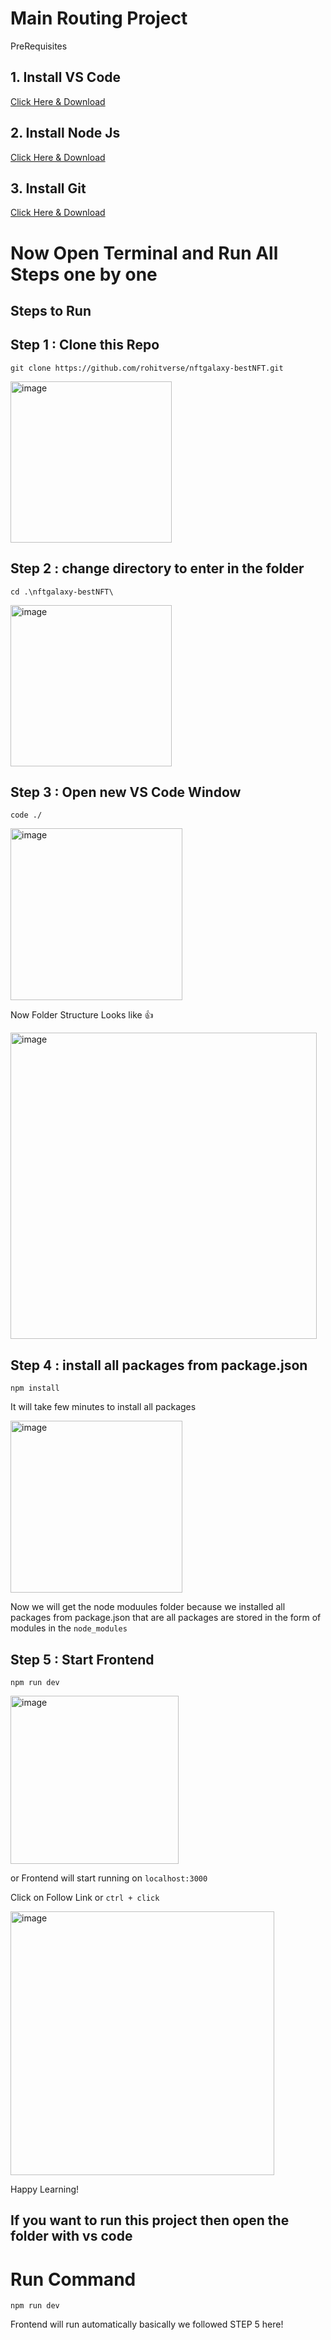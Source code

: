 # Main Routing Project

PreRequisites
##  1. Install VS Code 
[Click Here & Download ](https://code.visualstudio.com/download)
## 2. Install Node Js
[Click Here & Download ](https://nodejs.org/en/)
## 3. Install Git 
[Click Here & Download ](https://git-scm.com/downloads)

# Now Open Terminal and Run All Steps one by one
## Steps to Run


## Step 1 : Clone this Repo

``` git clone https://github.com/rohitverse/nftgalaxy-bestNFT.git ```

<img width="258" alt="image" src="https://user-images.githubusercontent.com/67726628/222906275-d2a5ac26-67fd-44e6-b7ed-309e1d5ec215.png">

## Step 2 : change directory to enter in the folder 

```cd .\nftgalaxy-bestNFT\```

<img width="258" alt="image" src="https://user-images.githubusercontent.com/67726628/222906473-c26e6b1f-6eb9-467e-88f4-5bad46032f1f.png">


##  Step 3 : Open new VS Code Window
``` code ./ ```

<img width="275" alt="image" src="https://user-images.githubusercontent.com/67726628/222906532-2f5aa3a0-69c9-41a3-831e-4f3665c7aec5.png">

Now Folder Structure Looks like 👍 

<img width="490" alt="image" src="https://user-images.githubusercontent.com/67726628/222906646-97f5d20e-9b25-43bb-9503-4052fc45d029.png">


##  Step 4 : install all packages from package.json

``` npm install ```

It will take few minutes to install all packages

<img width="275" alt="image" src="https://user-images.githubusercontent.com/67726628/222906715-53e17b6d-d999-42ac-8546-b01c6d86d65a.png">

Now we will get the node moduules folder because we installed all packages from package.json that are all packages are stored in the form of modules in the ```node_modules```

##  Step 5 : Start Frontend 

``` npm run dev ```


<img width="269" alt="image" src="https://user-images.githubusercontent.com/67726628/222907152-21a50d9e-2479-46a2-8976-a7f4c9310266.png">


or Frontend will start running on ```localhost:3000```

Click on Follow Link or ```ctrl + click```

<img width="422" alt="image" src="https://user-images.githubusercontent.com/67726628/222907245-c97e589c-70df-4868-9b8c-5dbbe0cb9863.png">


Happy Learning!


## If you want to run this project then open the folder with vs code 

# Run Command 

```npm run dev ```

Frontend will run automatically basically we followed STEP 5 here!

 